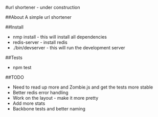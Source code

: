 #url shortener - under construction

##About
A simple url shortener

##Install
* nmp install - this will install all dependencies
* redis-server - install redis
* ./bin/devserver - this will run the development server

##Tests
* npm test


##TODO
* Need to read up more and Zombie.js and get the tests more stable
* Better redis error handling
* Work on the layout - make it more pretty
* Add more stats
* Backbone tests and better naming
